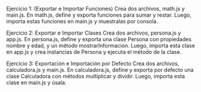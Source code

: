 Ejercicio 1: (Exportar e Importar Funciones)
Crea dos archivos, math.js y main.js. En math.js, define y exporta funciones para sumar y restar. Luego, importa estas funciones en  main.js y muestralas por consola.

Ejercicio 2: Exportar e Importar Clases
Crea dos archivos, persona.js y app.js. En persona.js, define y exporta una clase Persona con propiedades nombre y edad, y un método  mostrarInformacion. Luego, importa esta clase en app.js y crea instancias de Persona y ejecuta el método de la clase.

Ejercicio 3: Exportación e Importación por Defecto
Crea dos archivos, calculadora.js y main.js. En calculadora.js, define y exporta por defecto una clase Calculadora con métodos multiplicar y dividir. Luego, importa esta clase en main.js y úsala.
